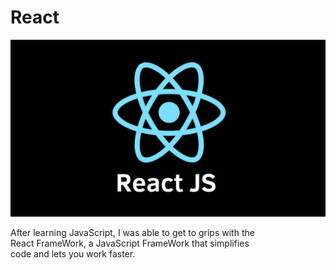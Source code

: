 # React <Badge type="tip" text="FrameWork" />



![Reactlogo](../images/reactlogo.png)


After learning JavaScript, I was able to get to grips with the \
React FrameWork, a JavaScript FrameWork that simplifies\
code and lets you work faster.